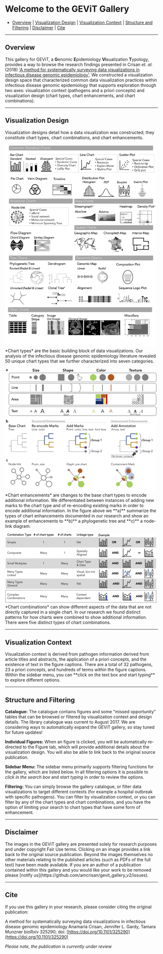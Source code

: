 # Welcome to the GEViT Gallery
* [Overview](#overview) | [Visualization Design](#visDesign) | [Visualization Context](#visContext) | [Structure and Filtering](#galStructure) | [Disclaimer](#disclaimer) | [Cite](#citation)

<hr>
<h2 id="overview">Overview</h2>

This gallery for GEViT, a <b>G</b>enomic <b>E</b>pidemiology <b>Vi</b>sualization <b>T</b>ypology, provides a way to browse the research findings presented in Crisan *et. al.* (2018) ['A method for systematically surveying data visualizations in infectious disease genomic epidemiology'](https://www.biorxiv.org/content/early/2018/05/22/325290). We constructed a visualization design space that characterized common data visualization practices within infectious disease genomic epidemiology that supports exploration through two axes: visualization context (pathogens and a priori concepts) and visualization design (chart types, chart enhancements, and chart combinations).

<hr>
<h2 id="visDesign" style="margin-left: 0;">Visualization Design</h2>

Visualization designs detail how a data visualization was constructed; they constitute chart types, chart combinations, and chart enhancements.

<img src ="ChartTypes.png" width = "500px">
*Chart types* are the basic building block of data visualizations. Our analysis of the infectious disease genomic epidemiology literature revealed 50 unique chart types that we further characterized into seven categories. 

<p>
<img src ="chartEnhance.png" width = "500px">
*Chart enhancements* are changes to the base chart types to encode additional information. We differentiated between instances of adding new marks to the chart type and of re-encoding existing marks in order to encode additional information. In the figure above we **a)** summarize the types of chart enhancements documented in our research and show an example of enhancements to **b)** a phylogenetic tree and **c)** a node-link diagram.

<p>
<img src ="ChartCombo.png" width = "500px"> 
*Chart combinations* can show different aspects of the data that are not directly captured in a single chart. In our research we found distinct patterns for how charts were combined to show additional information. There were five distinct types of chart combinations.

<hr>
<h2 id="visContext" style="margin-left: 0;">Visualization Context</h2>
Visualization context is derived from pathogen information derived from article titles and abstracts, the application of a priori concepts, and the existence of text in the figure captions. There are a total of 32 pathogens, 23 a priori concepts, and hundreds of terms within the figure captions. Within the sidebar menu, you can **click on the text box and start typing** to explore different options. 

<hr>
<h2 id="galStructure" style="margin-left: 0;">Structure and Filtering</h2>

**Catalogue:** 
The catalogue contains figures and some "missed opportunity" tables that can be browsed or filtered by visualization context and design details. The library catalogue was current to August 2017. We are considering ways to automatically expand the GEViT gallery, so stay tuned for future updates!

**Individual Figures:**
When an figure is clicked, you will be automatically re-directed to the Figure tab, which will provide additional details about the visualization design. You will also be able to link back to the original source publication.

**Sidebar Menu:** 
The sidebar menu primarily supports filtering functions for the gallery, which are listed below. In all filtering options it is possible to *click in the search box* and *start typing* in order to review the options. 

**Filtering:**
You can simply browse the gallery catalogue, or filter data visualizations to target different contexts (for example a hospital outbreak with specific pathogens). You can filter by visualization context, or you can filter by any of the chart types and chart combinations, and you have the option of limiting your search to chart types that have some form of enhancement. 

<hr>
<h2 id="disclaimer">Disclaimer</h2>
The images in the GEViT gallery are presented solely for research purposes and under copyright Fair Use terms. Clicking on an image provides a link back to the original source publication. Beyond the images themselves no other materials relating to the published articles (such as PDFs of the full text) have been made available. If you are an author of a publication contained within this gallery and you would like your work to be removed please [notify us](https://github.com/amcrisan/gevit_gallery_v2/issues).

<hr>
<h2 id="citation">Cite</h2>
If you use this gallery in your research, please consider citing the original publication:

A method for systematically surveying data visualizations in infectious disease genomic epidemiology
Anamaria Crisan, Jennifer L. Gardy, Tamara Munzner
bioRxiv 325290; doi: [https://doi.org/10.1101/325290](https://doi.org/10.1101/325290)

*Please note, the publication is currently under review*
